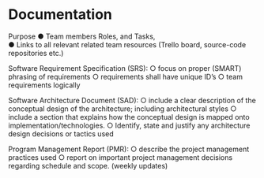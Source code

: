 # Documentation

Purpose 
● Team members Roles, and Tasks,  
● Links to all relevant related team resources (Trello board, source-code 
repositories etc.) 

Software Requirement Specification (SRS): 
○ focus on proper (SMART) phrasing of requirements 
○ requirements shall have unique ID’s 
○ team requirements logically 

Software Architecture Document (SAD): 
○ include a clear description of the conceptual design  of  the  architecture; 
including architectural styles 
○ include a section that explains how the conceptual design is mapped onto 
implementation/technologies. 
○ Identify, state and justify any architecture design decisions or tactics used 

Program Management Report (PMR): 
○ describe the project management practices used 
○ report on important project management decisions regarding schedule and 
scope. (weekly updates) 
